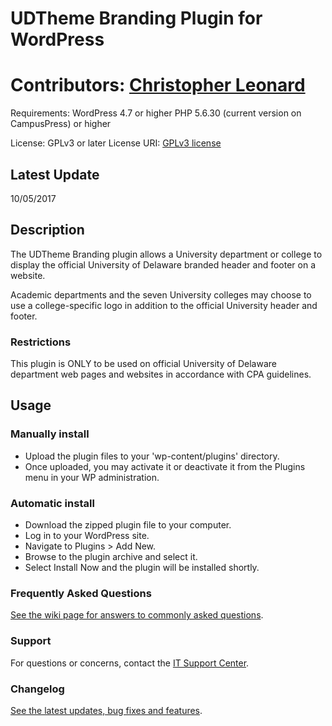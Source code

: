 # UDTheme Branding Plugin for WordPress #

Contributors: [Christopher Leonard](http://github.com/atsea)
=======
Requirements: WordPress 4.7 or higher PHP 5.6.30 (current version on CampusPress) or higher

License: GPLv3 or later
License URI: [GPLv3 license](https://opensource.org/licenses/gpl-3.0.html)

## Latest Update ##

10/05/2017

## Description ##

The UDTheme Branding plugin allows a University department or college to display the official University of Delaware branded header and footer on a website.

Academic departments and the seven University colleges may choose to use a college-specific logo in addition to the official University header and footer.

### Restrictions ###
This plugin is ONLY to be used on official University of Delaware department web pages and websites in accordance with CPA guidelines.

## Usage ##

### Manually install ###
* Upload the plugin files to your 'wp-content/plugins' directory.
* Once uploaded, you may activate it or deactivate it from the Plugins menu in your WP administration.

### Automatic install ###
* Download the zipped plugin file to your computer.
* Log in to your WordPress site.
* Navigate to Plugins > Add New.
* Browse to the plugin archive and select it.
* Select Install Now and the plugin will be installed shortly.

### Frequently Asked Questions ###
[See the wiki page for answers to commonly asked questions](https://bitbucket.org/UDwebbranding/udtheme-branding-plugin/wiki/Home).

### Support ###
For questions or concerns, contact the [IT Support Center](consult@udel.edu).

### Changelog ###
[See the latest updates, bug fixes and features](https://bitbucket.org/UDwebbranding/udtheme-branding-plugin/src/a7ccd92894d4f7e4d6c8accd558be776286a4915/CHANGELOG.md?at=master&fileviewer=file-view-default).
